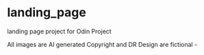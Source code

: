 # landing_page
landing page project for Odin Project

All images are AI generated
Copyright and DR Design are fictional -
